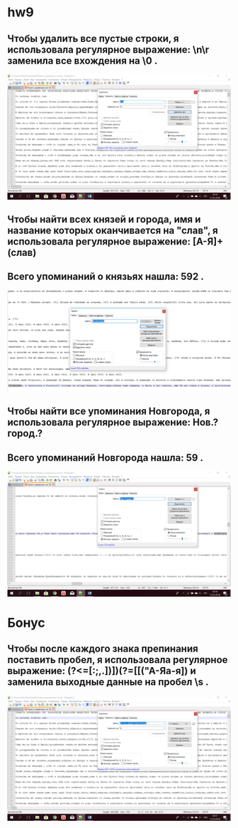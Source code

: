 # hw9
## Чтобы удалить все пустые строки, я использовала регулярное выражение: \n\r заменила все вхождения на \0 .
![](https://raw.githubusercontent.com/leslyrumyantseva/hw9/master/%D1%81%D0%BA%D1%80%D0%B8%D0%BD.png) 
## Чтобы найти всех князей и города, имя и название которых оканчивается на "слав", я использовала регулярное выражение: [А-Я]+(слав) 
## Всего упоминаний о князьях нашла: 592 .
![](https://github.com/leslyrumyantseva/hw9/blob/master/%D1%81%D0%BA%D1%80%D0%B8%D0%BD2.png?raw=true)
## Чтобы найти все упоминания Новгорода, я использовала регулярное выражение: Нов.?город.? 
## Всего упоминаний Новгорода нашла: 59 .
![](https://github.com/leslyrumyantseva/hw9/blob/master/%D1%81%D0%BA%D1%80%D0%B8%D0%BD3.png?raw=true)
# Бонус
## Чтобы после каждого знака препинания поставить пробел, я использовала регулярное выражение: (?<=[:;,.\]\)])(?=[\[\("А-Яа-я]) и заменила выходные данные на пробел \s .
![](https://github.com/leslyrumyantseva/hw9/blob/master/%D1%81%D0%BA%D1%80%D0%B8%D0%BD4.png?raw=true)
